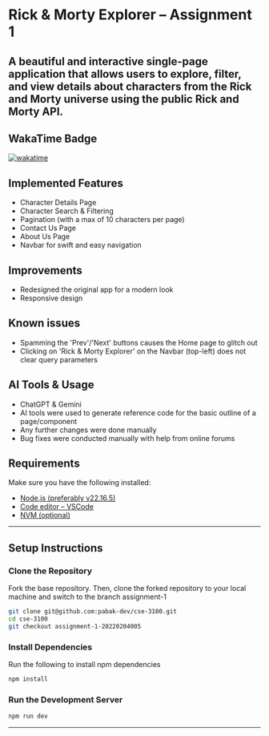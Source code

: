 # Rick & Morty Explorer – Assignment 1

## A beautiful and interactive single-page application that allows users to explore, filter, and view details about characters from the Rick and Morty universe using the public Rick and Morty API.

## WakaTime Badge

[![wakatime](https://wakatime.com/badge/user/85cb73f7-78ac-4c44-b46a-96c2cea7248b/project/4ea49930-25a3-4a56-934f-ebd8e9560ea8.svg)](https://wakatime.com/badge/user/85cb73f7-78ac-4c44-b46a-96c2cea7248b/project/4ea49930-25a3-4a56-934f-ebd8e9560ea8)

## Implemented Features

- Character Details Page
- Character Search & Filtering
- Pagination (with a max of 10 characters per page)
- Contact Us Page
- About Us Page
- Navbar for swift and easy navigation

## Improvements

- Redesigned the original app for a modern look
- Responsive design

## Known issues

- Spamming the 'Prev'/'Next' buttons causes the Home page to glitch out
- Clicking on 'Rick & Morty Explorer' on the Navbar (top-left) does not clear query parameters

## AI Tools & Usage

- ChatGPT & Gemini
- AI tools were used to generate reference code for the basic outline of a page/component
- Any further changes were done manually
- Bug fixes were conducted manually with help from online forums

## Requirements

Make sure you have the following installed:

- [Node.js (preferably v22.16.5)](https://nodejs.org/en/download/)
- [Code editor – VSCode](https://code.visualstudio.com/)
- [NVM (optional)](https://github.com/coreybutler/nvm-windows)

---

## Setup Instructions

### Clone the Repository

Fork the base repository. Then, clone the forked repository to your local machine and switch to the branch assignment-1

```bash
git clone git@github.com:pabak-dev/cse-3100.git
cd cse-3100
git checkout assignment-1-20220204005
```

### Install Dependencies

Run the following to install npm dependencies

```bash
npm install
```

### Run the Development Server

```bash
npm run dev
```

---
